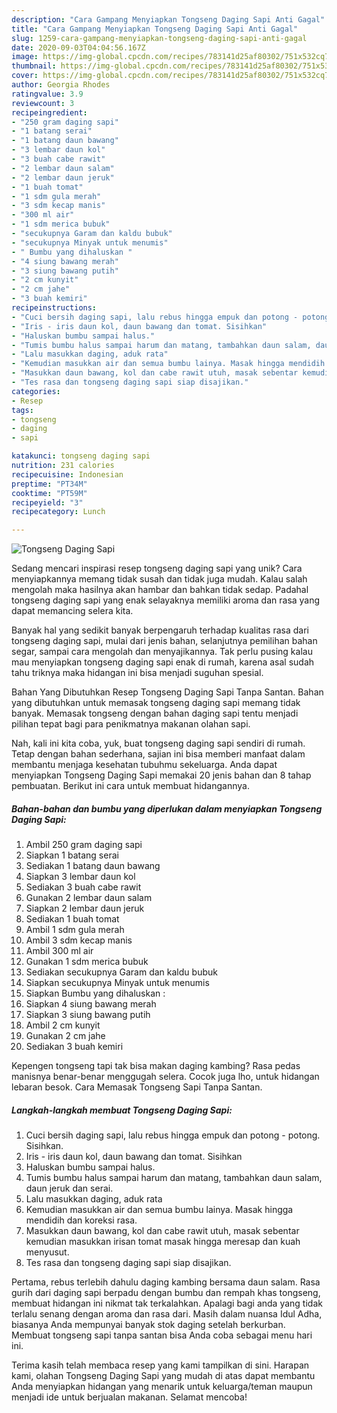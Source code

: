 ```yaml
---
description: "Cara Gampang Menyiapkan Tongseng Daging Sapi Anti Gagal"
title: "Cara Gampang Menyiapkan Tongseng Daging Sapi Anti Gagal"
slug: 1259-cara-gampang-menyiapkan-tongseng-daging-sapi-anti-gagal
date: 2020-09-03T04:04:56.167Z
image: https://img-global.cpcdn.com/recipes/783141d25af80302/751x532cq70/tongseng-daging-sapi-foto-resep-utama.jpg
thumbnail: https://img-global.cpcdn.com/recipes/783141d25af80302/751x532cq70/tongseng-daging-sapi-foto-resep-utama.jpg
cover: https://img-global.cpcdn.com/recipes/783141d25af80302/751x532cq70/tongseng-daging-sapi-foto-resep-utama.jpg
author: Georgia Rhodes
ratingvalue: 3.9
reviewcount: 3
recipeingredient:
- "250 gram daging sapi"
- "1 batang serai"
- "1 batang daun bawang"
- "3 lembar daun kol"
- "3 buah cabe rawit"
- "2 lembar daun salam"
- "2 lembar daun jeruk"
- "1 buah tomat"
- "1 sdm gula merah"
- "3 sdm kecap manis"
- "300 ml air"
- "1 sdm merica bubuk"
- "secukupnya Garam dan kaldu bubuk"
- "secukupnya Minyak untuk menumis"
- " Bumbu yang dihaluskan "
- "4 siung bawang merah"
- "3 siung bawang putih"
- "2 cm kunyit"
- "2 cm jahe"
- "3 buah kemiri"
recipeinstructions:
- "Cuci bersih daging sapi, lalu rebus hingga empuk dan potong - potong. Sisihkan."
- "Iris - iris daun kol, daun bawang dan tomat. Sisihkan"
- "Haluskan bumbu sampai halus."
- "Tumis bumbu halus sampai harum dan matang, tambahkan daun salam, daun jeruk dan serai."
- "Lalu masukkan daging, aduk rata"
- "Kemudian masukkan air dan semua bumbu lainya. Masak hingga mendidih dan koreksi rasa."
- "Masukkan daun bawang, kol dan cabe rawit utuh, masak sebentar kemudian masukkan irisan tomat masak hingga meresap dan kuah menyusut."
- "Tes rasa dan tongseng daging sapi siap disajikan."
categories:
- Resep
tags:
- tongseng
- daging
- sapi

katakunci: tongseng daging sapi 
nutrition: 231 calories
recipecuisine: Indonesian
preptime: "PT34M"
cooktime: "PT59M"
recipeyield: "3"
recipecategory: Lunch

---
```



![Tongseng Daging Sapi](https://img-global.cpcdn.com/recipes/783141d25af80302/751x532cq70/tongseng-daging-sapi-foto-resep-utama.jpg)

Sedang mencari inspirasi resep tongseng daging sapi yang unik? Cara menyiapkannya memang tidak susah dan tidak juga mudah. Kalau salah mengolah maka hasilnya akan hambar dan bahkan tidak sedap. Padahal tongseng daging sapi yang enak selayaknya memiliki aroma dan rasa yang dapat memancing selera kita.

Banyak hal yang sedikit banyak berpengaruh terhadap kualitas rasa dari tongseng daging sapi, mulai dari jenis bahan, selanjutnya pemilihan bahan segar, sampai cara mengolah dan menyajikannya. Tak perlu pusing kalau mau menyiapkan tongseng daging sapi enak di rumah, karena asal sudah tahu triknya maka hidangan ini bisa menjadi suguhan spesial.

Bahan Yang Dibutuhkan Resep Tongseng Daging Sapi Tanpa Santan. Bahan yang dibutuhkan untuk memasak tongseng daging sapi memang tidak banyak. Memasak tongseng dengan bahan daging sapi tentu menjadi pilihan tepat bagi para penikmatnya makanan olahan sapi.


Nah, kali ini kita coba, yuk, buat tongseng daging sapi sendiri di rumah. Tetap dengan bahan sederhana, sajian ini bisa memberi manfaat dalam membantu menjaga kesehatan tubuhmu sekeluarga. Anda dapat menyiapkan Tongseng Daging Sapi memakai 20 jenis bahan dan 8 tahap pembuatan. Berikut ini cara untuk membuat hidangannya.

<!--inarticleads1-->

##### Bahan-bahan dan bumbu yang diperlukan dalam menyiapkan Tongseng Daging Sapi:

1. Ambil 250 gram daging sapi
1. Siapkan 1 batang serai
1. Sediakan 1 batang daun bawang
1. Siapkan 3 lembar daun kol
1. Sediakan 3 buah cabe rawit
1. Gunakan 2 lembar daun salam
1. Siapkan 2 lembar daun jeruk
1. Sediakan 1 buah tomat
1. Ambil 1 sdm gula merah
1. Ambil 3 sdm kecap manis
1. Ambil 300 ml air
1. Gunakan 1 sdm merica bubuk
1. Sediakan secukupnya Garam dan kaldu bubuk
1. Siapkan secukupnya Minyak untuk menumis
1. Siapkan  Bumbu yang dihaluskan :
1. Siapkan 4 siung bawang merah
1. Siapkan 3 siung bawang putih
1. Ambil 2 cm kunyit
1. Gunakan 2 cm jahe
1. Sediakan 3 buah kemiri


Kepengen tongseng tapi tak bisa makan daging kambing? Rasa pedas manisnya benar-benar menggugah selera. Cocok juga lho, untuk hidangan lebaran besok. Cara Memasak Tongseng Sapi Tanpa Santan. 

<!--inarticleads2-->

##### Langkah-langkah membuat Tongseng Daging Sapi:

1. Cuci bersih daging sapi, lalu rebus hingga empuk dan potong - potong. Sisihkan.
1. Iris - iris daun kol, daun bawang dan tomat. Sisihkan
1. Haluskan bumbu sampai halus.
1. Tumis bumbu halus sampai harum dan matang, tambahkan daun salam, daun jeruk dan serai.
1. Lalu masukkan daging, aduk rata
1. Kemudian masukkan air dan semua bumbu lainya. Masak hingga mendidih dan koreksi rasa.
1. Masukkan daun bawang, kol dan cabe rawit utuh, masak sebentar kemudian masukkan irisan tomat masak hingga meresap dan kuah menyusut.
1. Tes rasa dan tongseng daging sapi siap disajikan.


Pertama, rebus terlebih dahulu daging kambing bersama daun salam. Rasa gurih dari daging sapi berpadu dengan bumbu dan rempah khas tongseng, membuat hidangan ini nikmat tak terkalahkan. Apalagi bagi anda yang tidak terlalu senang dengan aroma dan rasa dari. Masih dalam nuansa Idul Adha, biasanya Anda mempunyai banyak stok daging setelah berkurban. Membuat tongseng sapi tanpa santan bisa Anda coba sebagai menu hari ini. 

Terima kasih telah membaca resep yang kami tampilkan di sini. Harapan kami, olahan Tongseng Daging Sapi yang mudah di atas dapat membantu Anda menyiapkan hidangan yang menarik untuk keluarga/teman maupun menjadi ide untuk berjualan makanan. Selamat mencoba!
